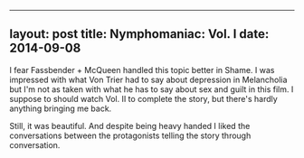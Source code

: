 ------
layout: post
title: Nymphomaniac: Vol. I 
date:  2014-09-08 
-----
 I fear Fassbender + McQueen handled this topic better in Shame. I was impressed with what Von Trier had to say about depression in Melancholia but I'm not as taken with what he has to say about sex and guilt in this film. I suppose to should watch Vol. II to complete the story, but there's hardly anything bringing me back.

Still, it was beautiful. And despite being heavy handed I liked the conversations between the protagonists telling the story through conversation.
